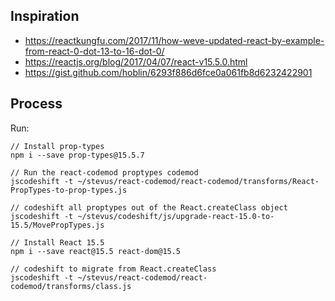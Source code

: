 ## Inspiration
- https://reactkungfu.com/2017/11/how-weve-updated-react-by-example-from-react-0-dot-13-to-16-dot-0/
- https://reactjs.org/blog/2017/04/07/react-v15.5.0.html
- https://gist.github.com/hoblin/6293f886d6fce0a061fb8d6232422901

## Process

Run:

```
// Install prop-types
npm i --save prop-types@15.5.7

// Run the react-codemod proptypes codemod
jscodeshift -t ~/stevus/react-codemod/react-codemod/transforms/React-PropTypes-to-prop-types.js

// codeshift all proptypes out of the React.createClass object
jscodeshift -t ~/stevus/codeshift/js/upgrade-react-15.0-to-15.5/MovePropTypes.js

// Install React 15.5
npm i --save react@15.5 react-dom@15.5

// codeshift to migrate from React.createClass
jscodeshift -t ~/stevus/react-codemod/react-codemod/transforms/class.js
```
